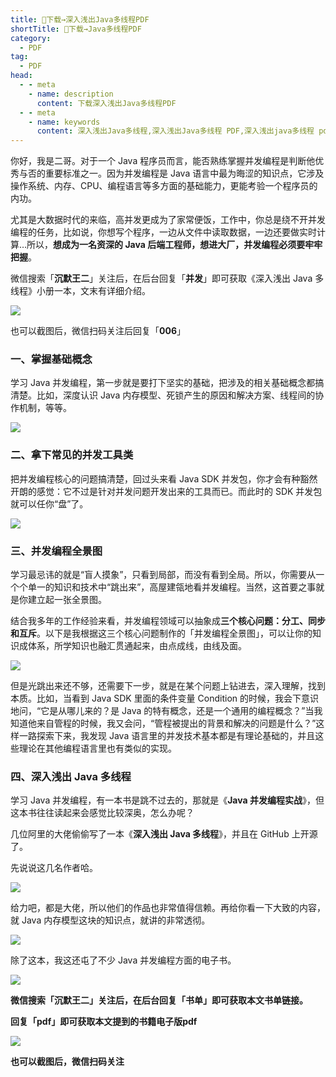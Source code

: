 ```yaml
---
title: 👏下载→深入浅出Java多线程PDF
shortTitle: 👏下载→Java多线程PDF
category:
  - PDF
tag:
  - PDF
head:
  - - meta
    - name: description
      content: 下载深入浅出Java多线程PDF
  - - meta
    - name: keywords
      content: 深入浅出Java多线程,深入浅出Java多线程 PDF,深入浅出java多线程 pdf,深入浅出Java多线程 下载,Java多线程入门,java并发编程实战,java线程池,java多线程 PDF,Java 多线程 书籍
---
```


你好，我是二哥。对于一个 Java 程序员而言，能否熟练掌握并发编程是判断他优秀与否的重要标准之一。因为并发编程是 Java 语言中最为晦涩的知识点，它涉及操作系统、内存、CPU、编程语言等多方面的基础能力，更能考验一个程序员的内功。

尤其是大数据时代的来临，高并发更成为了家常便饭，工作中，你总是绕不开并发编程的任务，比如说，你想写个程序，一边从文件中读取数据，一边还要做实时计算…所以，**想成为一名资深的 Java 后端工程师，想进大厂，并发编程必须要牢牢把握**。

微信搜索「**沉默王二**」关注后，在后台回复「**并发**」即可获取《深入浅出 Java 多线程》小册一本，文末有详细介绍。

![](https://cdn.tobebetterjavaer.com/tobebetterjavaer/images/gongzhonghao.png)

也可以截图后，微信扫码关注后回复「**006**」

### 一、掌握基础概念

学习 Java 并发编程，第一步就是要打下坚实的基础，把涉及的相关基础概念都搞清楚。比如，深度认识 Java 内存模型、死锁产生的原因和解决方案、线程间的协作机制，等等。

![](https://cdn.tobebetterjavaer.com/tobebetterjavaer/images/nice-article/weixin-shenrjcjavabfbchwjdhl-05c70ffd-7779-426c-86fa-dac18cb63501.jpg)

### 二、拿下常见的并发工具类

把并发编程核心的问题搞清楚，回过头来看 Java SDK 并发包，你才会有种豁然开朗的感觉：它不过是针对并发问题开发出来的工具而已。而此时的 SDK 并发包就可以任你“盘”了。

![](https://cdn.tobebetterjavaer.com/tobebetterjavaer/images/nice-article/weixin-shenrjcjavabfbchwjdhl-5cd089fe-6c67-49e6-af45-b2e1f9b2e05e.jpg)

### 三、并发编程全景图

学习最忌讳的就是“盲人摸象”，只看到局部，而没有看到全局。所以，你需要从一个个单一的知识和技术中“跳出来”，高屋建瓴地看并发编程。当然，这首要之事就是你建立起一张全景图。

结合我多年的工作经验来看，并发编程领域可以抽象成**三个核心问题：分工、同步和互斥**。以下是我根据这三个核心问题制作的「并发编程全景图」，可以让你的知识成体系，所学知识也融汇贯通起来，由点成线，由线及面。

![](https://cdn.tobebetterjavaer.com/tobebetterjavaer/images/nice-article/weixin-shenrjcjavabfbchwjdhl-b8030855-7f2a-42cd-9231-a9f7b0269e53.jpg)

但是光跳出来还不够，还需要下一步，就是在某个问题上钻进去，深入理解，找到本质。比如，当看到 Java SDK 里面的条件变量 Condition 的时候，我会下意识地问，“它是从哪儿来的？是 Java 的特有概念，还是一个通用的编程概念？”当我知道他来自管程的时候，我又会问，“管程被提出的背景和解决的问题是什么？”这样一路探索下来，我发现 Java 语言里的并发技术基本都是有理论基础的，并且这些理论在其他编程语言里也有类似的实现。

### 四、深入浅出 Java 多线程

学习 Java 并发编程，有一本书是跳不过去的，那就是《**Java 并发编程实战**》，但这本书往往读起来会感觉比较深奥，怎么办呢？

几位阿里的大佬偷偷写了一本《**深入浅出 Java 多线程**》，并且在 GitHub 上开源了。

先说说这几名作者哈。

![](https://cdn.tobebetterjavaer.com/tobebetterjavaer/images/nice-article/weixin-shenrjcjavabfbchwjdhl-b43e334f-9226-4078-ae47-77858c84f1b2.jpg)

给力吧，都是大佬，所以他们的作品也非常值得信赖。再给你看一下大致的内容，就 Java 内存模型这块的知识点，就讲的非常透彻。

![](https://cdn.tobebetterjavaer.com/tobebetterjavaer/images/nice-article/weixin-shenrjcjavabfbchwjdhl-2a4c068e-8381-491c-a330-9afec9cd43dd.jpg)

除了这本，我这还屯了不少 Java 并发编程方面的电子书。

![](https://cdn.tobebetterjavaer.com/tobebetterjavaer/images/nice-article/weixin-shenrjcjavabfbchwjdhl-37f2db07-1543-4ac7-b8fc-b51b7dc15d84.jpg)

**微信搜索「沉默王二」关注后，在后台回复「书单」即可获取本文书单链接。**

**回复「pdf」即可获取本文提到的书籍电子版pdf**

![](https://cdn.tobebetterjavaer.com/tobebetterjavaer/images/gongzhonghao.png)

**也可以截图后，微信扫码关注**